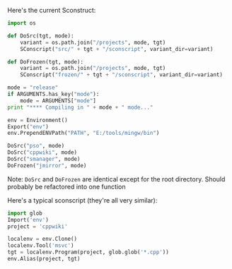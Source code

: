 Here's the current Sconstruct: 

```python
import os

def DoSrc(tgt, mode):
    variant = os.path.join("/projects", mode, tgt)
    SConscript("src/" + tgt + "/sconscript", variant_dir=variant)

def DoFrozen(tgt, mode):
    variant = os.path.join("/projects", mode, tgt)
    SConscript("frozen/" + tgt + "/sconscript", variant_dir=variant)

mode = "release"
if ARGUMENTS.has_key("mode"):
    mode = ARGUMENTS["mode"]
print "**** Compiling in " + mode + " mode..."

env = Environment()
Export("env")
env.PrependENVPath("PATH", "E:/tools/mingw/bin")

DoSrc("pso", mode)
DoSrc("cppwiki", mode)
DoSrc("smanager", mode)
DoFrozen("jmirror", mode)
```
Note: `DoSrc` and `DoFrozen` are identical except for the root directory. Should probably be refactored into one function 

Here's a typical sconscript (they're all very similar): 

```python
import glob
Import('env')
project = 'cppwiki'

localenv = env.Clone()
localenv.Tool('msvc')
tgt = localenv.Program(project, glob.glob('*.cpp'))
env.Alias(project, tgt)
```
